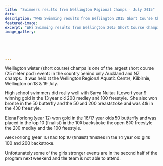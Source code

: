 ```yaml
---
title: "Swimmers results from Wellington Regional Champs - July 2015"
date: 
description: "WHS Swimming results from Wellington 2015 Short Course Championships held in Wellington on 18 and 19 July 2015."
featured-image: 
excerpt: "WHS Swimming results from Wellington 2015 Short Course Championships held in Wellington on 18 and 19 July 2015."
image_gallery:
	
	
	
	
	
---
```


<p>Wellington winter (short course) champs is one of the largest short course (25 meter pool) events in the country behind only Auckland and NZ champs. &nbsp;It was held at the Wellington Regional Aquatic Centre, Kilbirnie, Wellington on 18 &amp; 19 July.</p>
<p>High school swimmers did really well with Sarya Nuitau (Lower) year 9 winning gold in the 13 year old 200 medley and 100 freestyle. &nbsp;She also won bronze in the 50 butterfly and the 50 and 200 breaststroke and was 4th in the 400 freestyle.</p>
<p>Elena Forlong (year 12) won gold in the 16/17 year olds 50 butterfly and was placed in the top 10 (finalist) in the 100 backstroke the open 800 freestyle the 200 medley and the 100 freestyle.</p>
<p>Alex Forlong (year 10) had top 10 (finalist) finishes in the 14 year old girls 100 and 200 backstroke.<span style="line-height: 1.5;">&nbsp;</span></p>
<p>Unfortunately some of the girls stronger events are in the second half of the program next weekend and the team is not able to attend.</p>

